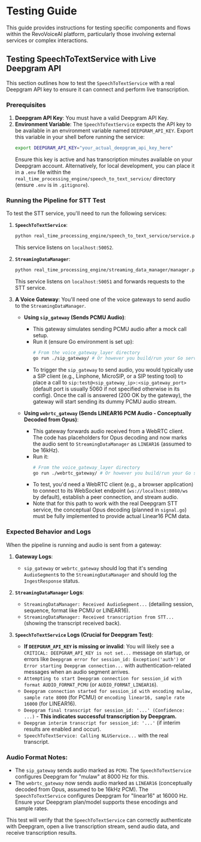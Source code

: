 # Testing Guide

This guide provides instructions for testing specific components and flows within the RevoVoiceAI platform, particularly those involving external services or complex interactions.

## Testing SpeechToTextService with Live Deepgram API

This section outlines how to test the `SpeechToTextService` with a real Deepgram API key to ensure it can connect and perform live transcription.

### Prerequisites

1.  **Deepgram API Key**: You must have a valid Deepgram API Key.
2.  **Environment Variable**: The `SpeechToTextService` expects the API key to be available in an environment variable named `DEEPGRAM_API_KEY`. Export this variable in your shell before running the service:
    ```bash
    export DEEPGRAM_API_KEY="your_actual_deepgram_api_key_here"
    ```
    Ensure this key is active and has transcription minutes available on your Deepgram account.
    Alternatively, for local development, you can place it in a `.env` file within the `real_time_processing_engine/speech_to_text_service/` directory (ensure `.env` is in `.gitignore`).

### Running the Pipeline for STT Test

To test the STT service, you'll need to run the following services:

1.  **`SpeechToTextService`**:
    ```bash
    python real_time_processing_engine/speech_to_text_service/service.py
    ```
    This service listens on `localhost:50052`.

2.  **`StreamingDataManager`**:
    ```bash
    python real_time_processing_engine/streaming_data_manager/manager.py
    ```
    This service listens on `localhost:50051` and forwards requests to the STT service.

3.  **A Voice Gateway**: You'll need one of the voice gateways to send audio to the `StreamingDataManager`.

    *   **Using `sip_gateway` (Sends PCMU Audio)**:
        *   This gateway simulates sending PCMU audio after a mock call setup.
        *   Run it (ensure Go environment is set up):
            ```bash
            # From the voice_gateway_layer directory
            go run ./sip_gateway/ # Or however you build/run your Go services
            ```
        *   To trigger the `sip_gateway` to send audio, you would typically use a SIP client (e.g., Linphone, MicroSIP, or a SIP testing tool) to place a call to `sip:test@<sip_gateway_ip>:<sip_gateway_port>` (default port is usually 5060 if not specified otherwise in its config). Once the call is answered (200 OK by the gateway), the gateway will start sending its dummy PCMU audio stream.

    *   **Using `webrtc_gateway` (Sends LINEAR16 PCM Audio - Conceptually Decoded from Opus)**:
        *   This gateway forwards audio received from a WebRTC client. The code has placeholders for Opus decoding and now marks the audio sent to `StreamingDataManager` as `LINEAR16` (assumed to be 16kHz).
        *   Run it:
            ```bash
            # From the voice_gateway_layer directory
            go run ./webrtc_gateway/ # Or however you build/run your Go services
            ```
        *   To test, you'd need a WebRTC client (e.g., a browser application) to connect to its WebSocket endpoint (`ws://localhost:8080/ws` by default), establish a peer connection, and stream audio.
        *   Note that for this path to work with the real Deepgram STT service, the conceptual Opus decoding (planned in `signal.go`) must be fully implemented to provide actual Linear16 PCM data.

### Expected Behavior and Logs

When the pipeline is running and audio is sent from a gateway:

1.  **Gateway Logs**:
    *   `sip_gateway` or `webrtc_gateway` should log that it's sending `AudioSegment`s to the `StreamingDataManager` and should log the `IngestResponse` status.

2.  **`StreamingDataManager` Logs**:
    *   `StreamingDataManager: Received AudioSegment...` (detailing session, sequence, format like PCMU or LINEAR16).
    *   `StreamingDataManager: Received transcription from STT...` (showing the transcript received back).

3.  **`SpeechToTextService` Logs (Crucial for Deepgram Test)**:
    *   **If `DEEPGRAM_API_KEY` is missing or invalid**: You will likely see a `CRITICAL: DEEPGRAM_API_KEY is not set...` message on startup, or errors like `Deepgram error for session_id: Exception('auth')` or `Error starting Deepgram connection...` with authentication-related messages when an audio segment arrives.
    *   `Attempting to start Deepgram connection for session_id with format AUDIO_FORMAT_PCMU` (or `AUDIO_FORMAT_LINEAR16`).
    *   `Deepgram connection started for session_id with encoding mulaw, sample rate 8000` (for PCMU) or `encoding linear16, sample rate 16000` (for LINEAR16).
    *   `Deepgram final transcript for session_id: '...' (Confidence: ...)` - **This indicates successful transcription by Deepgram.**
    *   `Deepgram interim transcript for session_id: '...'` (if interim results are enabled and occur).
    *   `SpeechToTextService: Calling NLUService...` with the real transcript.

### Audio Format Notes:

*   The `sip_gateway` sends audio marked as `PCMU`. The `SpeechToTextService` configures Deepgram for "mulaw" at 8000 Hz for this.
*   The `webrtc_gateway` now sends audio marked as `LINEAR16` (conceptually decoded from Opus, assumed to be 16kHz PCM). The `SpeechToTextService` configures Deepgram for "linear16" at 16000 Hz. Ensure your Deepgram plan/model supports these encodings and sample rates.

This test will verify that the `SpeechToTextService` can correctly authenticate with Deepgram, open a live transcription stream, send audio data, and receive transcription results.
